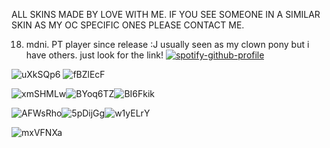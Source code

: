 ALL SKINS MADE BY LOVE WITH ME. IF YOU SEE SOMEONE IN A SIMILAR SKIN AS MY OC SPECIFIC ONES PLEASE CONTACT ME. 

  18. mdni. PT  player since release :J  usually seen as my clown pony but i have others. just look for the link! 
[![spotify-github-profile](https://spotify-github-profile.kittinanx.com/api/view?uid=vs06pr9c0eqe6ummgt5lm56z4&cover_image=true&theme=novatorem&show_offline=false&background_color=121212&interchange=true&bar_color=53b14f&bar_color_cover=false)](https://github.com/kittinan/spotify-github-profile)

![uXkSQp6](https://github.com/user-attachments/assets/4313ae63-28f0-4c69-809e-f32ba93bc427)
![fBZlEcF](https://github.com/user-attachments/assets/96472eee-2adf-409e-a17b-737c881be70e)

![xmSHMLw](https://github.com/user-attachments/assets/a0baed0c-0b27-420e-8e7d-ef7a4b969785)![BYoq6TZ](https://github.com/user-attachments/assets/1fbd218a-faf8-485a-a357-4d178e174b76)![BI6Fkik](https://github.com/user-attachments/assets/acf445ea-a472-4d7f-b104-2d350d4ccb92)

![AFWsRho](https://github.com/user-attachments/assets/59d60e83-5ed0-4799-b4e7-303c63e12956)![5pDijGg](https://github.com/user-attachments/assets/88e8a1b6-ab4f-485a-877d-12510eeb82a2)![w1yELrY](https://github.com/user-attachments/assets/ab07a051-a022-4333-9895-abb711caeab3)

![mxVFNXa](https://github.com/user-attachments/assets/08edac2e-15f9-452d-9660-49bf5d6330e8)
